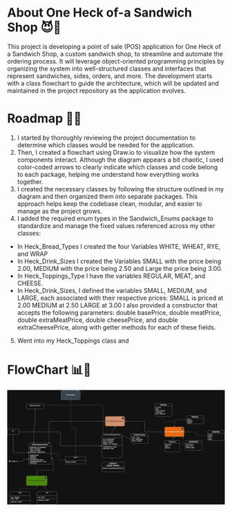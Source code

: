 # About One Heck of-a Sandwich Shop 😈🥪
This project is developing a point of sale (POS) application for One Heck of a Sandwich Shop, a custom sandwich shop, to streamline and automate the ordering process. 
It will leverage object-oriented programming principles by organizing the system into well-structured classes and interfaces that represent sandwiches, sides, orders, and more. 
The development starts with a class flowchart to guide the architecture, which will be updated and maintained in the project repository as the application evolves.

# Roadmap 🚧🥪
1. I started by thoroughly reviewing the project documentation to determine which classes would be needed for the application.
2. Then, I created a flowchart using Draw.io to visualize how the system components interact. 
Although the diagram appears a bit chaotic, I used color-coded arrows to clearly indicate which classes and code belong to each package, helping me understand how everything works together.
3. I created the necessary classes by following the structure outlined in my diagram and then organized them into separate packages. This approach helps keep the codebase clean, modular, and easier to manage as the project grows.
4. I added the required enum types in the Sandwich_Enums package to standardize and manage the fixed values referenced across my other classes:
* In Heck_Bread_Types I created the four Variables WHITE, WHEAT, RYE, and WRAP
* In Heck_Drink_Sizes I created the Variables SMALL with the price being 2.00, MEDIUM with the price being 2.50 and Large the price being 3.00.
* In Heck_Toppings_Type I have the variables REGULAR, MEAT, and CHEESE.
* In Heck_Drink_Sizes, I defined the variables SMALL, MEDIUM, and LARGE, each associated with their respective prices:
SMALL is priced at 2.00
MEDIUM at 2.50
LARGE at 3.00
I also provided a constructor that accepts the following parameters: double basePrice, double meatPrice, double extraMeatPrice, double cheesePrice, and double extraCheesePrice, along with getter methods for each of these fields.

5. Went into my Heck_Toppings class and 

# FlowChart 📊🥪
![One Heck of a Board.jpg](UML%27s/One%20Heck%20of%20a%20Board.jpg)